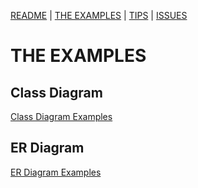 [README](/README.md) | [THE EXAMPLES](/mermaid/the-examples.md) | [TIPS](/mermaid/general/tips.md) | [ISSUES](/mermaid/general/issues.md)

# THE EXAMPLES

## Class Diagram

[Class Diagram Examples](/mermaid/class-diagram/class-diagram.md)

## ER Diagram

[ER Diagram Examples](/mermaid/er-diagram/er-diagram.md)
